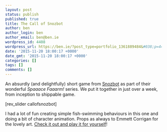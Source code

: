 ```yaml
---
layout: post
status: publish
published: true
title: The Call of Snozbot
author: ben
author_login: ben
author_email: ben@ben.ie
wordpress_id: 4408
wordpress_url: https://ben.ie/?post_type=portfolio_1361889484&#038;p=4408
date: '2015-11-20 18:00:17 +0000'
date_gmt: '2015-11-20 18:00:17 +0000'
categories: []
tags: []
comments: []
---
```

<p>An absurdly (and delightfully) short game from <a href="https://snozbot.com">Snozbot</a> as part of their wonderful <em>Spaaace Faaarm!</em> series. We put it together in just over a week, from inception to shippable game.</p>
<p>[rev_slider callofsnozbot]</p>
<p>I had a lot of fun creating simple fish-swimming behaviours in this one and doing a bit of character animation. Props as always to Emmett Corrigan for the lovely art. <a href="https://snozbot.itch.io/the-call-of-snozbot">Check it out and play it for yourself</a>!</p>
